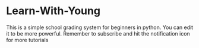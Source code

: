 # Learn-With-Young
This is a simple school grading system for beginners in python.
You can edit it to be more powerful.
Remember to subscribe and hit the notification icon for more tutorials
